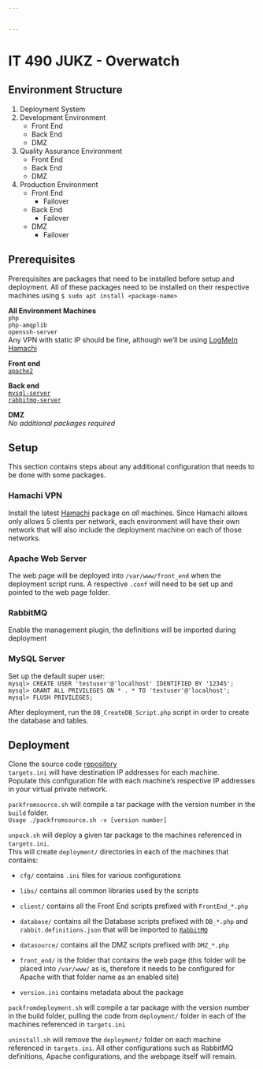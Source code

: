 ```yaml
---


---
```


<h1 id="it-490-jukz---overwatch">IT 490 JUKZ - Overwatch</h1>
<h2 id="environment-structure">Environment Structure</h2>
<ol>
<li>Deployment System</li>
<li>Development Environment
<ul>
<li>Front End</li>
<li>Back End</li>
<li>DMZ</li>
</ul>
</li>
<li>Quality Assurance Environment
<ul>
<li>Front End</li>
<li>Back End</li>
<li>DMZ</li>
</ul>
</li>
<li>Production Environment
<ul>
<li>Front End
<ul>
<li>Failover</li>
</ul>
</li>
<li>Back End
<ul>
<li>Failover</li>
</ul>
</li>
<li>DMZ
<ul>
<li>Failover</li>
</ul>
</li>
</ul>
</li>
</ol>
<h2 id="prerequisites">Prerequisites</h2>
<p>Prerequisites are packages that need to be installed before setup and deployment. All of these packages need to be installed on their respective machines using <code>$ sudo apt install &lt;package-name&gt;</code></p>
<p><strong>All Environment Machines</strong><br>
<code>php</code><br>
<code>php-amqplib</code><br>
<code>openssh-server</code><br>
Any VPN with static IP should be fine, although we’ll be using <a href="#hamachi-vpn">LogMeIn Hamachi</a></p>
<p><strong>Front end</strong><br>
<a href="#apache-web-server"><code>apache2</code></a></p>
<p><strong>Back end</strong><br>
<a href="#mysql-server"><code>mysql-server</code></a><br>
<a href="#rabbitmq"><code>rabbitmq-server</code></a></p>
<p><strong>DMZ</strong><br>
<em>No additional packages required</em></p>
<h2 id="setup">Setup</h2>
<p>This section contains steps about any additional configuration that needs to be done with some packages.</p>
<h3 id="hamachi-vpn">Hamachi VPN</h3>
<p>Install the latest <a href="https://www.vpn.net/linux">Hamachi</a> package on <em>all</em> machines. Since Hamachi allows only allows 5 clients per network, each environment will have their own network that will also include the deployment machine on each of those networks.</p>
<h3 id="apache-web-server">Apache Web Server</h3>
<p>The web page will be deployed into <code>/var/www/front_end</code> when the deployment script runs. A respective <code>.conf</code> will need to be set up and pointed to the web page folder.</p>
<h3 id="rabbitmq">RabbitMQ</h3>
<p>Enable the management plugin, the definitions will be imported during deployment</p>
<h3 id="mysql-server">MySQL Server</h3>
<p>Set up the default super user:<br>
<code>mysql&gt; CREATE USER 'testuser'@'localhost' IDENTIFIED BY '12345';</code><br>
<code>mysql&gt; GRANT ALL PRIVILEGES ON * . * TO 'testuser'@'localhost';</code><br>
<code>mysql&gt; FLUSH PRIVILEGES;</code></p>
<p>After deployment, run the <code>DB_CreateDB_Script.php</code> script in order to create the database and tables.</p>
<h2 id="deployment">Deployment</h2>
<p>Clone the source code <a href="https://github.com/urasurasuras/it490">repository</a><br>
<code>targets.ini</code> will have destination IP addresses for each machine.<br>
Populate this configuration file with each machine’s respective IP addresses in your virtual private network.</p>
<p><code>packfromsource.sh</code> will compile a tar package with the version number in the <code>build</code> folder.<br>
<code>Usage ./packfromsource.sh -v [version number]</code></p>
<p><code>unpack.sh</code> will deploy a given tar package to the machines referenced in <code>targets.ini</code>.<br>
This will create <code>deployment/</code> directories in each of the machines that contains:</p>
<ul>
<li>
<p><code>cfg/</code> contains <code>.ini</code> files for various configurations</p>
</li>
<li>
<p><code>libs/</code> contains all common libraries used by the scripts</p>
</li>
<li>
<p><code>client/</code> contains all the Front End scripts prefixed with <code>FrontEnd_*.php</code></p>
</li>
<li>
<p><code>database/</code> contains all the Database scripts prefixed with  <code>DB_*.php</code> and <code>rabbit.definitions.json</code> that will be imported to <a href="#rabbitmq"><code>RabbitMQ</code></a></p>
</li>
<li>
<p><code>datasource/</code> contains all the DMZ scripts prefixed with <code>DMZ_*.php</code></p>
</li>
<li>
<p><code>front_end/</code> is the folder that contains the web page (this folder will be placed into <code>/var/www/</code> as is, therefore it needs to be configured for Apache with that folder name as an enabled site)</p>
</li>
<li>
<p><code>version.ini</code> contains metadata about the package</p>
</li>
</ul>
<p><code>packfromdeployment.sh</code> will compile a tar package with the version number in the build folder, pulling the code from <code>deployment/</code> folder in each of the machines referenced in <code>targets.ini</code></p>
<p><code>uninstall.sh</code> will remove the <code>deployment/</code> folder on each machine referenced in <code>targets.ini</code>. All other configurations such as RabbitMQ definitions, Apache configurations, and the webpage itself will remain.</p>

